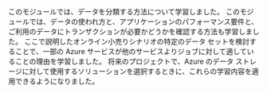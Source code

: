 このモジュールでは、データを分類する方法について学習しました。 このモジュールでは、データの使われ方と、アプリケーションのパフォーマンス要件と、ご利用のデータにトランザクションが必要かどうかを確認する方法も学習しました。 ここで説明したオンライン小売りシナリオの特定のデータ セットを検討することで、一部の Azure サービスが他のサービスよりジョブに対して適していることの理由を学習しました。 将来のプロジェクトで、Azure のデータ ストレージに対して使用するソリューションを選択するときに、これらの学習内容を適用できるようになりました。